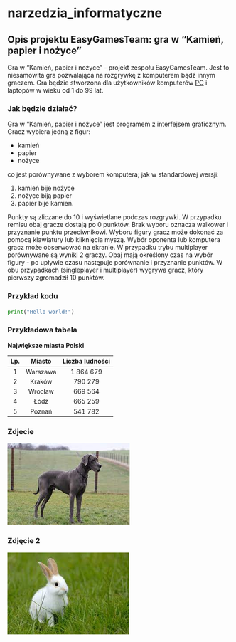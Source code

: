 # narzedzia_informatyczne

## Opis projektu EasyGamesTeam: gra w “Kamień, papier i nożyce”

Gra w “Kamień, papier i nożyce” - projekt zespołu EasyGamesTeam. Jest to niesamowita gra pozwalająca na rozgrywkę z komputerem bądź innym graczem. 
Gra będzie stworzona dla użytkowników komputerów [PC](https://pl.wikipedia.org/wiki/PC) i laptopów w wieku od 1 do 99 lat. 

### Jak będzie działać?
Gra w “Kamień, papier i nożyce” jest programem z interfejsem graficznym.
Gracz wybiera jedną z figur:
* kamień
* papier
* nożyce
  
co jest porównywane z wyborem komputera; jak w standardowej wersji:

1. kamień bije nożyce
1. nożyce biją papier
1. papier bije kamień. 

Punkty są zliczane do 10 i wyświetlane podczas rozgrywki. W przypadku remisu obaj gracze dostają po 0 punktów. Brak wyboru oznacza walkower i przyznanie punktu przeciwnikowi.
Wyboru figury gracz może dokonać za pomocą klawiatury lub kliknięcia myszą.
Wybór oponenta lub komputera gracz może obserwować na ekranie.
W przypadku trybu multiplayer porównywane są wyniki 2 graczy. Obaj mają określony czas na wybór figury - po upływie czasu następuje porównanie i przyznanie punktów.
W obu przypadkach (singleplayer i multiplayer) wygrywa gracz, który pierwszy zgromadził 10 punktów.

### Przykład kodu
```python
print("Hello world!")
```
### Przykładowa tabela

**Największe miasta Polski**

|Lp.|Miasto|Liczba ludności|
|:-:|:----:|:-------------:|
|1|Warszawa|1 864 679|
|2|Kraków|790 279|
|3|Wrocław|669 564
|4|Łódź|665 259|
|5|Poznań|541 782|

### Zdjecie 

![dog](animals/dog.jpeg)

### Zdjęcie 2

![rabbit](animals/rabbit.jpeg)
